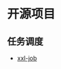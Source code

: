 # 开源项目

## 任务调度

- [xxl-job](https://github.com/liangxiong/liang.tech/blob/master/开源项目/任务调度/xxl-job/xxl-job.md)
